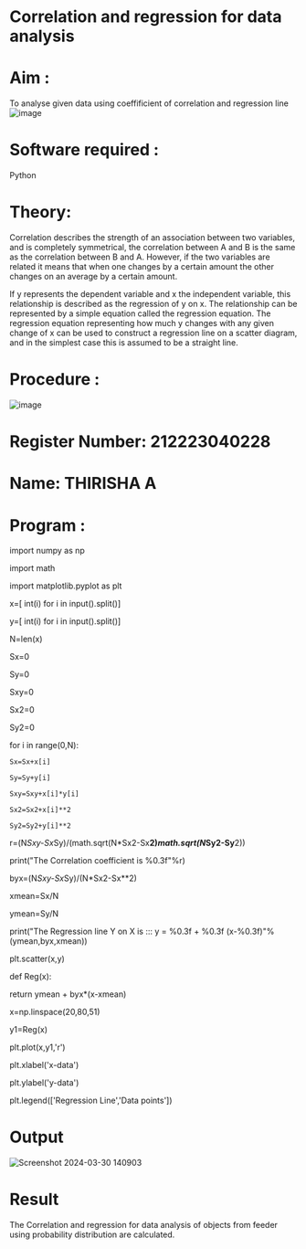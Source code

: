 # Correlation and regression for data analysis

# Aim : 

To analyse given data using coeffificient of correlation and regression line
![image](https://user-images.githubusercontent.com/104613195/168224136-d6b64e64-7d3d-4775-9337-c8f96fe41f2d.png)


# Software required :  

Python

# Theory:

Correlation describes the strength of an association between two variables, and is completely symmetrical, the correlation between A and B is the same as the correlation between B and A. However, if the two variables are related it means that when one changes by a certain amount the other changes on an average by a certain amount.  

If y represents the dependent variable and x the independent variable, this relationship is described as the regression of y on x. The relationship can be represented by a simple equation called the regression equation. The regression equation representing how much y changes with any given change of x can be used to construct a regression line on a scatter diagram, and in the simplest case this is assumed to be a straight line.

# Procedure :

![image](https://user-images.githubusercontent.com/104613195/168225866-ac8f6610-bdc3-4ac2-a24e-2b24ba08e189.png)

# Register Number: 212223040228

# Name: THIRISHA A

# Program :

import numpy as np

import math

import matplotlib.pyplot as plt

x=[ int(i) for i in input().split()]

y=[ int(i) for i in input().split()]

N=len(x)

Sx=0

Sy=0

Sxy=0

Sx2=0

Sy2=0

for i in range(0,N):

    Sx=Sx+x[i]
    
    Sy=Sy+y[i]
    
    Sxy=Sxy+x[i]*y[i]
    
    Sx2=Sx2+x[i]**2
    
    Sy2=Sy2+y[i]**2
    
r=(N*Sxy-Sx*Sy)/(math.sqrt(N*Sx2-Sx**2)*math.sqrt(N*Sy2-Sy**2))

print("The Correlation coefficient is %0.3f"%r)

byx=(N*Sxy-Sx*Sy)/(N*Sx2-Sx**2)

xmean=Sx/N

ymean=Sy/N

print("The Regression line Y on X is ::: y = %0.3f + %0.3f (x-%0.3f)"%(ymean,byx,xmean))

plt.scatter(x,y)

def Reg(x):

  return ymean + byx*(x-xmean)
  
x=np.linspace(20,80,51)

y1=Reg(x)

plt.plot(x,y1,'r')

plt.xlabel('x-data')

plt.ylabel('y-data')

plt.legend(['Regression Line','Data points'])


# Output 

![Screenshot 2024-03-30 140903](https://github.com/thirisha-0610/Correlation_Regression/assets/149347494/914500f7-2277-4bd2-a768-606d7d8925bd)

# Result

The Correlation and regression for data analysis of objects from feeder using probability distribution are calculated.
